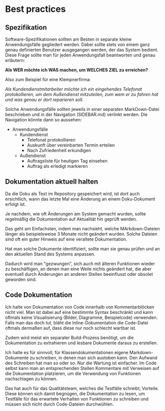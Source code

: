 # Best practices

## Spezifikation

Software-Spezifikationen sollten am Besten in separate kleine Anwendungsfälle gegliedert werden. Dabei sollte stets von einem ganz genau definierten Benutzer ausgegangen werden, der das System bedient. Diese Frage sollte man für jeden Anwendungsfall beantworten und genau erläutern:

**Als WER möchte ich WAS machen, um WELCHES ZIEL zu erreichen?**

Also zum Beispiel für eine Klempnerfirma:

*Als Kundendienstmitarbeiter möchte ich ein eingehendes Telefonat protokollieren, um dem Außendienst mitzuteilen, zum wem er zu fahren hat und was genau er dort reparieren soll.*

Solche Anwendungsfälle sollten jeweils in einer separaten MarkDown-Datei beschrieben und in der Navigation (SIDEBAR.md) verlinkt werden. Die Navigation könnte dann so aussehen:

* Anwendungsfälle
    * Kundendienst
        * Telefonat protokollieren
        * Auskunft über vereinbarten Termin erteilen
        * Nach Zufriedenheit erkundigen
    * Außendienst
        * Auftragsliste für heutigen Tag einsehen
        * Auftrag als erledigt markieren

## Dokumentation aktuell halten

Da die Doku als Text im Repository gespeichert wird, ist dort auch ersichtlich, wann das letzte Mal eine Änderung an einem Doku-Dokument erfolgt ist.

Je nachdem, wie oft Änderungen am System gemacht wurden, sollte regelmäßig die Dokumentation auf Aktualität hin geprüft werden.

Das geht am Einfachsten, indem man nachsieht, welche MArkdown-Dateien länger als beispielsweise 3 Monate nicht geändert wurden. Solche Dateien sind oft ein guter Hinweis auf eine veraltete Dokumentation.

Hat man solche Dokumente identifiziert, sollte man sie genau prüfen und an den aktuellen Stand des Systems anpassen.

Dadurch wird man "gezwungen", sich auch mit älteren Funktionen wieder zu beschäftigen, an denen man eine Weile nichts geändert hat, die aber eventuell durch Änderungen an anderen Stellen beeinflusst oder obsolet geworden sind.

## Code Dokumentation

Ich halte von Dokumentation von Code innerhalb von Kommentarblöcken nicht viel. Man ist dabei auf eine bestimmte Syntax beschränkt und kann oftmals keine Visualisierung (Bilder, Diagramme, Beispielcode) verwenden. Falls man das doch tut, bläht die Inline-Dokumentation die Code-Datei oftmals dermaßen auf, dass diese nur noch schlecht wartbar ist.

Zudem wird meist ein separater Build-Prozess benötigt, um die Dokumentation zu extrahieren und lesbare Dokumente daraus zu erstellen.

Ich halte es für sinnvoll, für Klassendokumentationen eigene Markdown-Dokumente zu schreiben, in denen man sich austoben kann. Den Aufwand des Schreiben hat man so oder so. Nur die Wartung ist einfacher.
Im Code selbst kann man an entsprechenden Stellen Kommentare mit Verweisen auf die Dokumentation platzieren, um die Verwendung von Funktionen nachschlagen zu können.

Das hat auch für das Qualitätsteam, welches die Testfälle schreibt, Vorteile. Diese können sich damit begnügen, die Dokumentation zu lesen, um Testfälle für das erwartete Verhalten von Funktionen zu schreiben und müssen sich nicht durch Code-Dateien durchwühlen.
